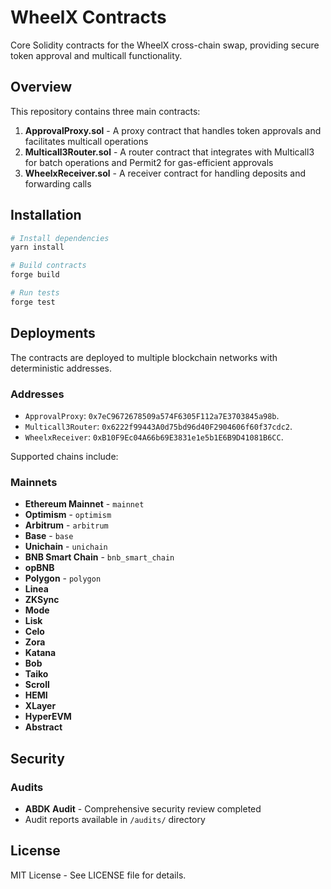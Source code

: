 # WheelX Contracts

Core Solidity contracts for the WheelX cross-chain swap, providing secure token approval and multicall functionality.

## Overview

This repository contains three main contracts:

1. **ApprovalProxy.sol** - A proxy contract that handles token approvals and facilitates multicall operations
2. **Multicall3Router.sol** - A router contract that integrates with Multicall3 for batch operations and Permit2 for gas-efficient approvals
3. **WheelxReceiver.sol** - A receiver contract for handling deposits and forwarding calls

## Installation

```bash
# Install dependencies
yarn install

# Build contracts
forge build

# Run tests
forge test
```

## Deployments

The contracts are deployed to multiple blockchain networks with deterministic addresses.

### Addresses

* `ApprovalProxy`:  `0x7eC9672678509a574F6305F112a7E3703845a98b`.
* `Multicall3Router`:  `0x6222f99443A0d75bd96d40F2904606f60f37cdc2`.
* `WheelxReceiver`:  `0xB10F9Ec04A66b69E3831e1e5b1E6B9D41081B6CC`.

Supported chains include:

### Mainnets

- **Ethereum Mainnet** - `mainnet`
- **Optimism** - `optimism`  
- **Arbitrum** - `arbitrum`
- **Base** - `base`
- **Unichain** - `unichain`
- **BNB Smart Chain** - `bnb_smart_chain`
- **opBNB**
- **Polygon** - `polygon`
- **Linea**
- **ZKSync**
- **Mode**
- **Lisk**
- **Celo**
- **Zora**
- **Katana**
- **Bob**
- **Taiko**
- **Scroll**
- **HEMI**
- **XLayer**
- **HyperEVM**
- **Abstract**

## Security

### Audits
- **ABDK Audit** - Comprehensive security review completed
- Audit reports available in `/audits/` directory

## License

MIT License - See LICENSE file for details.
